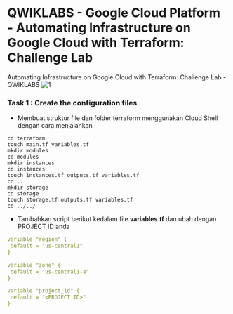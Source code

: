 # QWIKLABS - Google Cloud Platform - Automating Infrastructure on Google Cloud with Terraform: Challenge Lab
Automating Infrastructure on Google Cloud with Terraform: Challenge Lab - QWIKLABS
![1](https://user-images.githubusercontent.com/50742212/115152759-acd64d00-a09c-11eb-99c0-e3b85ff93bd0.JPG)

### Task 1 : Create the configuration files
- Membuat struktur file dan folder terraform menggunakan Cloud Shell dengan cara menjalankan
``` mkdir terraform
cd terraform
touch main.tf variables.tf
mkdir modules
cd modules
mkdir instances
cd instances
touch instances.tf outputs.tf variables.tf
cd ..
mkdir storage
cd storage
touch storage.tf outputs.tf variables.tf
cd ../../
```
- Tambahkan script berikut kedalam file __variables.tf__ dan ubah <PROJECT ID> dengan PROJECT ID anda
```yaml
variable "region" {
 default = "us-central1"
}

variable "zone" {
 default = "us-central1-a"
}

variable "project_id" {
 default = "<PROJECT ID>"
}
```
